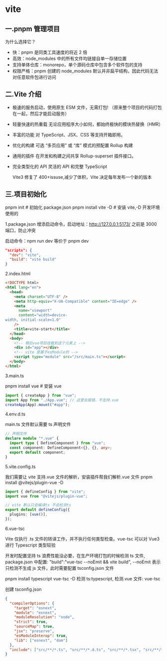 # vite

## 一.pnpm 管理项目

为什么选择它？

- 快：pnpm 是同类工具速度的将近 2 倍
- 高效：node_modules 中的所有文件均链接自单一存储位置
- 支持单体仓库：monorepo，单个源码仓库中包含多个软件包的支持
- 权限严格：pnpm 创建的 node_modules 默认并非扁平结构，因此代码无法对任意软件包进行访问

## 二.Vite 介绍

- 极速的服务启动，使用原生 ESM 文件，无需打包! （原来整个项目的代码打包在一起，然后才能启动服务）
- 轻量快速的热重载 无论应用程序大小如何，都始终极快的模块热替换（HMR）
- 丰富的功能 对 TypeScript、JSX、CSS 等支持开箱即用。
- 优化的构建 可选 “多⻚应用” 或 “库” 模式的预配置 Rollup 构建
- 通用的插件 在开发和构建之间共享 Rollup-superset 插件接口。
- 完全类型化的 API 灵活的 API 和完整 TypeScript

  Vite3 修复了 400+issuse,减少了体积，Vite 决定每年发布一个新的版本

## 三.项目初始化

pnpm init # 初始化 package.json
pnpm install vite -D # 安装 vite,-D 开发环境使用的

1.package.json
增添启动命令，启动地址：http://127.0.0.1:5173/ 之前是 3000 端口，防止冲突

启动命令：npm run dev 等价于 pnpm dev

```json
"scripts": {
  "dev": "vite",
  "build": "vite build"
}
```

2.index.html

```html
<!DOCTYPE html>
<html lang="en">
  <head>
    <meta charset="UTF-8" />
    <meta http-equiv="X-UA-Compatible" content="IE=edge" />
    <meta
      name="viewport"
      content="width=device-
width, initial-scale=1.0"
    />
    <title>vite-start</title>
  </head>
  <body>
    <!-- 稍后vue项目挂载到这个元素上 -->
    <div id="app"></div>
    <!-- vite 是基于esModule的 -->
    <script type="module" src="/src/main.ts"></script>
  </body>
</html>
```

3.main.ts

pnpm install vue # 安装 vue

```js
import { createApp } from "vue";
import App from "./App.vue"; // 这里会报错，不支持.vue
createApp(App).mount("#app");
```

4.env.d.ts

main.ts 文件默认需要 ts 声明文件

```ts
// 声明文件
declare module "*.vue" {
  import type { DefineComponent } from "vue";
  const component: DefineComponent<{}, {}, any>;
  export default component;
}
```

5.vite.config.ts

我们需要让 vite 支持.vue 文件的解析，安装插件帮我们解析.vue 文件
pnpm install @vitejs/plugin-vue -D

```ts
import { defineConfig } from "vite";
import vue from "@vitejs/plugin-vue";

// vite 默认只会编译ts 不会检测ts
export default defineConfig({
  plugins: [vue()],
});
```

6.vue-tsc

Vite 仅执行 .ts 文件的转译工作，并不执行任何类型检查。vue-tsc 可以对 Vue3 进行 Typescript 类型较验

开发时配置坚持 ts 浪费性能没必要，在生产环境打包的时候检测 ts 文件, package.json 中配置: "build":"vue-tsc --noEmit && vite build", --noEmit 表示只检测不生成 js 文件，此时需要配置 tsconfig.json 文件

pnpm install typescript vue-tsc -D
检测 ts:typescript, 检测.vue 文件: vue-tsc

创建 tsconfig.json

```json
{
  "compilerOptions": {
    "target": "esnext",
    "module": "esnext",
    "moduleResolution": "node",
    "strict": true,
    "sourceMap": true,
    "jsx": "preserve",
    "esModuleInterop": true,
    "lib": ["esnext", "dom"]
  },
  "include": ["src/**/*.ts", "src/**/*.d.ts", "src/**/*.tsx", "src/**/*.vue"]
}
```
